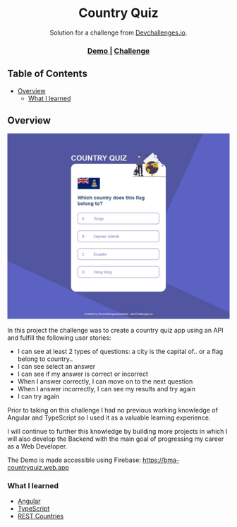 <!-- Please update value in the {}  -->

<h1 align="center">Country Quiz</h1>

<div align="center">
   Solution for a challenge from  <a href="http://devchallenges.io" target="_blank">Devchallenges.io</a>.
</div>

<div align="center">
  <h3>
    <a href="https://bma-countryquiz.web.app/">
      Demo
    </a>
    <span> | </span>
    <a href="https://devchallenges.io/challenges/Bu3G2irnaXmfwQ8sZkw8">
      Challenge
    </a>
  </h3>
</div>

<!-- TABLE OF CONTENTS -->

## Table of Contents

- [Overview](#overview)
  - [What I learned](#what-i-learned)

<!-- OVERVIEW -->

## Overview

![screenshot](https://github.com/BrunoMarquesAlmeida/country-quiz/blob/main/src/assets/img/Screenshot.jpg?raw=true)

In this project the challenge was to create a country quiz app using an API and fulfill the following user stories:

- I can see at least 2 types of questions: a city is the capital of.. or a flag belong to country..
- I can see select an answer
- I can see if my answer is correct or incorrect
- When I answer correctly, I can move on to the next question
- When I answer incorrectly, I can see my results and try again
- I can try again

Prior to taking on this challenge I had no previous working knowledge of Angular and TypeScript so I used it as a valuable learning experience.

I will continue to further this knowledge by building more projects in which I will also develop the Backend with the main goal of progressing my career as a Web Developer.

The Demo is made accessible using Firebase: https://bma-countryquiz.web.app

### What I learned

<!-- This section should list any major frameworks that you built your project using. Here are a few examples.-->

- [Angular](https://angular.io/)
- [TypeScript](https://www.typescriptlang.org/)
- [REST Countries](https://restcountries.com/)
